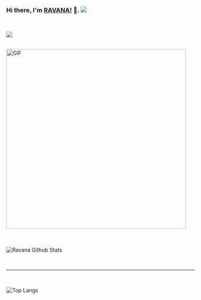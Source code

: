 ### Hi there, I'm [RAVANA!](https://t.me/r4v4n4) 👋.  <img src="https://raw.githubusercontent.com/ravana69/ravana69/master/svg/pronouns/hehim.svg" >


<br/>



![](https://visitor-badge.glitch.me/badge?page_id=ravana69)

<br />

<img align="centre" height="480px" width="480px" alt="GIF" src="https://media.giphy.com/media/3og0IV7MOCfnm85iRa/giphy-downsized.gif" />
<br />


<br />



<br />


![Ravana Github Stats](https://github-readme-stats.vercel.app/api?username=ravana69&&show_icons=true&theme=radical)

<br />

*************

<br />

![Top Langs](https://github-readme-stats.vercel.app/api/top-langs/?username=ravana69&&show_icons=true&theme=radical)


<br />


  
